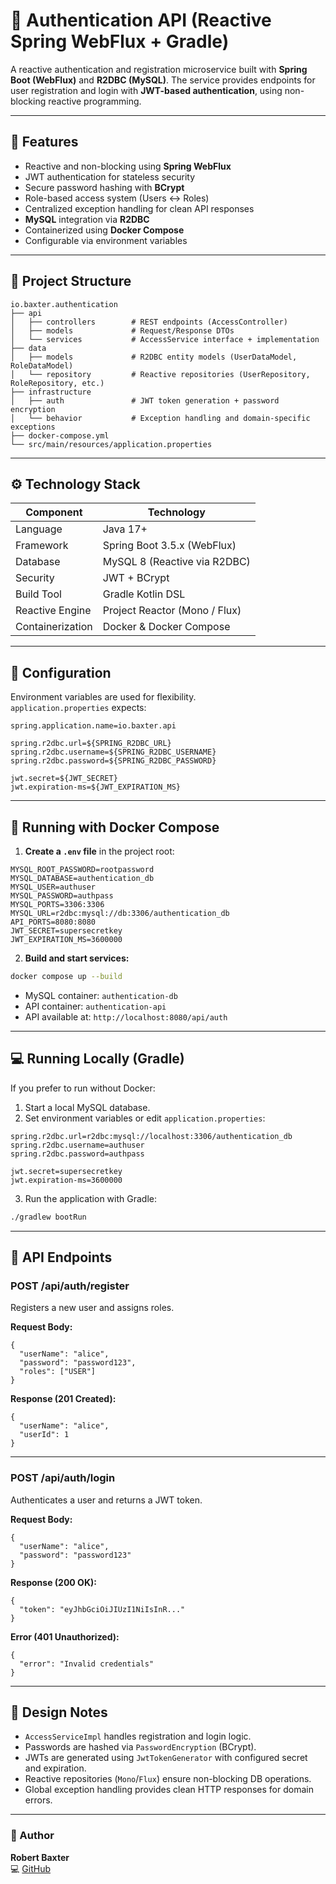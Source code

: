 # 🧩 Authentication API (Reactive Spring WebFlux + Gradle)

A reactive authentication and registration microservice built with **Spring Boot (WebFlux)** and **R2DBC (MySQL)**.
The service provides endpoints for user registration and login with **JWT-based authentication**, using non-blocking reactive programming.

---

## 🚀 Features

- Reactive and non-blocking using **Spring WebFlux**
- JWT authentication for stateless security
- Secure password hashing with **BCrypt**
- Role-based access system (Users ↔ Roles)
- Centralized exception handling for clean API responses
- **MySQL** integration via **R2DBC**
- Containerized using **Docker Compose**
- Configurable via environment variables

---

## 🧱 Project Structure

```
io.baxter.authentication
├── api
│   ├── controllers        # REST endpoints (AccessController)
│   ├── models             # Request/Response DTOs
│   └── services           # AccessService interface + implementation
├── data
│   ├── models             # R2DBC entity models (UserDataModel, RoleDataModel)
│   └── repository         # Reactive repositories (UserRepository, RoleRepository, etc.)
├── infrastructure
│   ├── auth               # JWT token generation + password encryption
│   └── behavior           # Exception handling and domain-specific exceptions
├── docker-compose.yml
└── src/main/resources/application.properties
```

---

## ⚙️ Technology Stack

| Component | Technology |
|-----------|------------|
| Language | Java 17+ |
| Framework | Spring Boot 3.5.x (WebFlux) |
| Database | MySQL 8 (Reactive via R2DBC) |
| Security | JWT + BCrypt |
| Build Tool | Gradle Kotlin DSL |
| Reactive Engine | Project Reactor (Mono / Flux) |
| Containerization | Docker & Docker Compose |

---

## 🧠 Configuration

Environment variables are used for flexibility.  
`application.properties` expects:

```
spring.application.name=io.baxter.api

spring.r2dbc.url=${SPRING_R2DBC_URL}
spring.r2dbc.username=${SPRING_R2DBC_USERNAME}
spring.r2dbc.password=${SPRING_R2DBC_PASSWORD}

jwt.secret=${JWT_SECRET}
jwt.expiration-ms=${JWT_EXPIRATION_MS}
```

---

## 🐳 Running with Docker Compose

1. **Create a `.env` file** in the project root:

```
MYSQL_ROOT_PASSWORD=rootpassword
MYSQL_DATABASE=authentication_db
MYSQL_USER=authuser
MYSQL_PASSWORD=authpass
MYSQL_PORTS=3306:3306
MYSQL_URL=r2dbc:mysql://db:3306/authentication_db
API_PORTS=8080:8080
JWT_SECRET=supersecretkey
JWT_EXPIRATION_MS=3600000
```

2. **Build and start services:**

```bash
docker compose up --build
```

- MySQL container: `authentication-db`
- API container: `authentication-api`
- API available at: `http://localhost:8080/api/auth`

---

## 💻 Running Locally (Gradle)

If you prefer to run without Docker:

1. Start a local MySQL database.
2. Set environment variables or edit `application.properties`:

```
spring.r2dbc.url=r2dbc:mysql://localhost:3306/authentication_db
spring.r2dbc.username=authuser
spring.r2dbc.password=authpass

jwt.secret=supersecretkey
jwt.expiration-ms=3600000
```

3. Run the application with Gradle:

```bash
./gradlew bootRun
```

---

## 🔐 API Endpoints

### POST /api/auth/register

Registers a new user and assigns roles.

**Request Body:**

```
{
  "userName": "alice",
  "password": "password123",
  "roles": ["USER"]
}
```

**Response (201 Created):**

```
{
  "userName": "alice",
  "userId": 1
}
```

---

### POST /api/auth/login

Authenticates a user and returns a JWT token.

**Request Body:**

```
{
  "userName": "alice",
  "password": "password123"
}
```

**Response (200 OK):**

```
{
  "token": "eyJhbGciOiJIUzI1NiIsInR..."
}
```

**Error (401 Unauthorized):**

```
{
  "error": "Invalid credentials"
}
```

---

## 🧩 Design Notes

- `AccessServiceImpl` handles registration and login logic.
- Passwords are hashed via `PasswordEncryption` (BCrypt).
- JWTs are generated using `JwtTokenGenerator` with configured secret and expiration.
- Reactive repositories (`Mono`/`Flux`) ensure non-blocking DB operations.
- Global exception handling provides clean HTTP responses for domain errors.

---

### 👤 Author

**Robert Baxter**  
💻 [GitHub](https://github.com/baxterrp)

